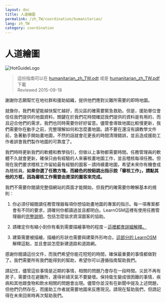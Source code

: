 ```yaml
---
layout: doc
title: 人道繪圖
permalink: /zh_TW/coordination/humanitarian/
lang: zh_TW
category: coordination
---
```


# 人道繪圖

![HotGuideLogo](/images/logo.png)

> 這份指南可以在 [humanitarian_zh_TW.odt](/files/humanitarian_zh_TW.odt) 或是 [humanitarian_zh_TW.pdf](/files/humanitarian_zh_TW.pdf) 下載  
> Reviewed 2015-09-18

謝謝你志願幫忙在地社群和援助組織，提供他們應對災難所需要的即時地圖。  

就像你，我們希望能越快幫忙越好，而災區的確需要緊急救助。但是，援助單位會信任我們提供的地圖資料，關鍵在於我們花時間確認我們提供的資料是有用的，而且迎合他們的需求，我們也同時需要你好好留意。儘管會導致地圖比較慢更新，我們需要你在動手之前，完整理解如何和怎麼畫地圖。請不要在還沒有讀教學文件前，急著動手開始畫地圖，不然的話就會花更長的時間清理錯誤，並且造成援助工作者誤會我們製作地圖的可靠度了。  

我們時時更新我們的軟體和教學指引，但做以上事物都需要時間。任務管理員的軟體不久就會更新，確保只由有經驗的人來審核畫地圖工作，並且稽核每項任務。但現在我們要求稽核工作留給最有經驗的圖客－請持續畫地圖，希望未來你有機會成為稽核員。**如果你選了任務方塊，而綠色的按鈕跳出指示說「審核工作」，請點其他的方框，因為審核工作需要由資深的圖客來完成。**  

我們不需要你閱讀完整個網站的頁面才能開始，但我們的確需要你瞭解基本的規則：  

1. 你必須仔細閱讀任務管理器每項你想協助畫地圖的專案的指示。每一項專案都會有不同的要求，請確何你都讀過並且都明白。LearnOSM這裡有使用任務管理器的[完整說明](/zh-tw/coordination/tasking-manager/)，包括怎麼協求資深圖客的協助。  

2. 請確定你有縮小到你有看到需要描繪事物的程度－[這裡都會詳細解釋。](/zh-tw/coordination/remote/)  

3. 建築需要被描繪，描繪的形狀也需要與建築外形吻合。[這部分的 LearnOSM](/zh-tw/coordination/remote-tracing/) 解釋這點，並且會談怎麼新建道路和道路網。  

感謝你閱讀這份文件，而我們希望你能花短短的時間，確保最重要的事情都做對了。我們需要所有我們能得到的幫助，希望你可以遵循指南幫助我們。  

請記住，儘管這些事情是近期的事情，相關的問題乃會存在一段時間。災民不再有房子，需要住在避難所，還得祈禱天氣不要變壞。保持衛生變成很困難的事情，疾病和其他跟食物和飲水相關的問題會出現。儘管你並沒有在新聞中提及上述問題，但他們仍然存在，而援助工作者就需要地圖來反應現況。請現在幫助我們，但請記得在未來回來時再次幫助我們。 
